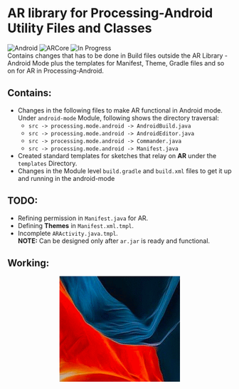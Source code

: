 # AR library for Processing-Android Utility Files and Classes

![Android](https://img.shields.io/badge/platform-Android-green.svg?longCache=true&style=for-the-badge)   ![ARCore](https://img.shields.io/badge/ARCore-v1.2.0-blue.svg?longCache=true&style=for-the-badge)   ![In Progress](https://img.shields.io/badge/in--progress-true-green.svg?longCache=true&style=for-the-badge) <br />
Contains changes that has to be done in Build files outside the AR Library - Android Mode plus the templates for Manifest, Theme, Gradle files and so on for AR in Processing-Android.

## Contains:
* Changes in the following files to make AR functional in Android mode.<br />
Under `android-mode` Module, following shows the directory traversal: <br />
    * `src -> processing.mode.android -> AndroidBuild.java` <br />
    * `src -> processing.mode.android -> AndroidEditor.java` <br />
    * `src -> processing.mode.android -> Commander.java` <br />
    * `src -> processing.mode.android -> Manifest.java` <br />
* Created standard templates for sketches that relay on <b>AR</b> under the `templates` Directory.<br />
* Changes in the Module level `build.gradle` and `build.xml` files to get it up and running in the android-mode

## TODO:
* Refining permission in `Manifest.java` for AR. <br />
* Defining <b>Themes</b> in `Manifest.xml.tmpl`. <br />
* Incomplete `ARActivity.java.tmpl`.<br />
<b>NOTE:</b> Can be designed only after `ar.jar` is ready and functional. <br />

## Working:
<p align="center">
  <img src="imgs/sk_2.gif">
</p>